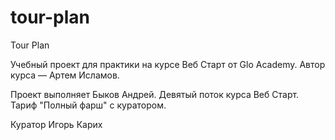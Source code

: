 # tour-plan
Tour Plan

Учебный проект для практики на курсе Веб Старт от Glo Academy. Автор курса — Артем Исламов.

Проект выполняет
Быков Андрей. Девятый поток курса Веб Старт. Тариф "Полный фарш" с куратором.


Куратор
Игорь Карих
